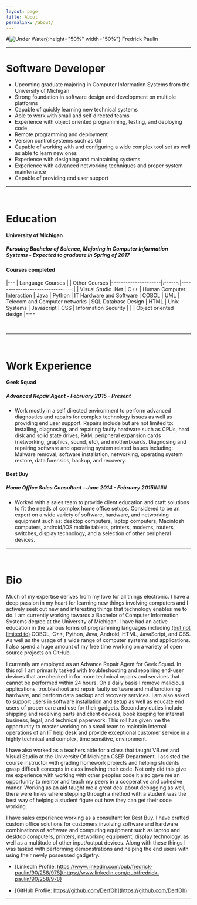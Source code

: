 ```yaml
---
layout: page
title: About
permalink: /about/
---
```


#![Under Water](../images/underwater.png){:height="50%" width="50%"}  Fredrick Paulin

-----

# Software Developer
* Upcoming graduate majoring in Computer Information Systems from the University of Michigan
* Strong foundation in software design and development on multiple platforms
* Capable of quickly learning new technical systems
* Able to work with small and self directed teams
* Experience with object oriented programming, testing, and deploying code
* Remote programming and deployment
* Version control systems such as Git
* Capable of working with and configuring a wide complex tool set as well as able to learn new ones
* Experience with designing and maintaining systems
* Experience with advanced networking techniques and proper system maintenance
* Capable of providing end user support

-----
<br />

# Education

#### University of Michigan ####

##### Pursuing Bachelor of Science, Majoring in Computer Information Systems - Expected to graduate in Spring of 2017 #####

#### Courses completed ####

|---
| Language Courses    |        | Other Courses
|---------------------|:------:|--------------------------------:|
| Visual Studio .Net  |  C++   | Human Computer Interaction 
| Java                | Python | IT Hardware and Software 
| COBOL               | UML    | Telecom and Computer networks
| SQL Database Design | HTML   | Unix Systems
| Javascript          |  CSS   | Information Security
|                     |        | Object oriented design
|===

<br />

---
<br />

# Work Experience

#### Geek Squad ####

##### Advanced Repair Agent - February 2015 - Present ####

* Work mostly in a self directed environment to perform advanced diagnostics and repairs for complex technology issues as well as providing end user support. Repairs include but are not limited to: Installing, diagnosing, and repairing faulty hardware such as CPUs, hard disk and solid state drives, RAM, peripheral expansion cards (networking, graphics, sound, etc), and motherboards. Diagnosing and repairing software and operating system related issues including: Malware removal, software installation, networking, operating system restore, data forensics, backup, and recovery.


#### Best Buy ####

##### Home Office Sales Consultant - June 2014 - February 2015####

* Worked with a sales team to provide client education and craft solutions to fit the needs of complex home office setups. Considered to be an expert on a wide variety of software, hardware, and networking equipment such as: desktop computers, laptop computers, Macintosh computers, android/iOS mobile tablets, printers, modems, routers, switches, display technology, and a selection of other peripheral devices. 


---
<br />

# Bio

Much of my expertise derives from my love for all things electronic. I have a deep passion in my heart for learning new things involving computers and I actively seek out new and interesting things that technology enables me to do. I am currently working towards a Bachelor of Computer Information Systems degree at the University of Michigan. I have had an active education in the various forms of programming languages including [(but not limited to)](../codestats/) COBOL, C++, Python, Java, Android, HTML, JavaScript, and CSS. As well as the usage of a wide range of computer systems and applications. I also spend a huge amount of my free time working on a variety of open source projects on GitHub.

I currently am employed as an Advance Repair Agent for Geek Squad. In this roll I am primarily tasked with troubleshooting and repairing end-user devices that are checked in for more technical repairs and services that cannot be performed within 24 hours. On a daily basis I remove malicious applications, troubleshoot and repair faulty software and malfunctioning hardware, and perform data backup and recovery services. I am also asked to support users in software installation and setup as well as educate end users of proper care and use for their gadgets. Secondary duties include shipping and receiving parts and client devices, book keeping for internal business, legal, and technical paperwork. This roll has given me the opportunity to master working on a small team to maintain internal operations of an IT help desk and provide exceptional customer service in a highly technical and complex, time sensitive, environment.

I have also worked as a teachers aide for a class that taught VB.net and Visual Studio at the University Of Michigan CSEP Department. I assisted the course instructor with grading homework projects and helping students grasp difficult concepts in class involving their code. Not only did this give me experience with working with other peoples code it also gave me an opportunity to mentor and teach my peers in a cooperative and cohesive manor. Working as an aid taught me a great deal about debugging as well, there were times where stepping through a method with a student was the best way of helping a student figure out how they can get their code working.

I have sales experience working as a consultant for Best Buy. I have crafted custom office solutions for customers involving software and hardware combinations of software and computing equipment such as laptop and desktop computers, printers, networking equipment, display technology, as well as a multitude of other input/output devices. Along with these things I was tasked with performing demonstrations and helping the end users with using their newly possessed gadgetry.

* [LinkedIn Profile: https://www.linkedin.com/pub/fredrick-paulin/90/258/978](https://www.linkedin.com/pub/fredrick-paulin/90/258/978)

* [GitHub Profile: https://github.com/DerfOh](https://github.com/DerfOh)



-----





<!-- This is the base Jekyll theme. You can find out more info about customizing your Jekyll theme, as well as basic Jekyll usage documentation at [jekyllrb.com](http://jekyllrb.com/)

You can find the source code for the Jekyll new theme at:
{% include icon-github.html username="jglovier" %} /
[jekyll-new](https://github.com/jglovier/jekyll-new)

You can find the source code for Jekyll at
{% include icon-github.html username="jekyll" %} /
[jekyll](https://github.com/jekyll/jekyll) -->
